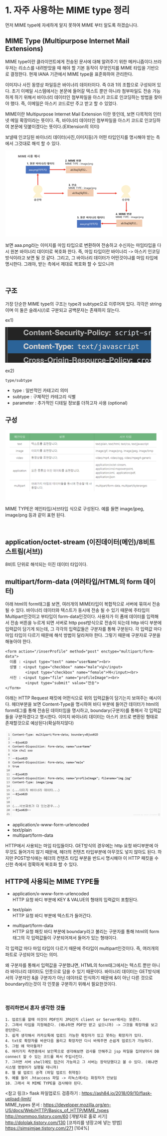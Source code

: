 
# 1. 자주 사용하는 MIME type 정리

먼저 MIME type에 자세하게 알지 못하여 MIME 부터 알도록 하겠습니다.


## MIME Type (Multipurpose Internet Mail Extensions)

MIME type이란 클라이언트에게 전송된 문서에 대해 알려주기 위한 메커니즘이다.브라우저는 리소스를 내려받았을 때 해야 할 기본 동작이 무엇인지를 MIME 타입을 기반으로 결정한다.
현재 IANA 기관에서 MIME type을 표준화하여 관리한다.
<br>

이미지나 사진 동영상 파일등은 바이너리 데이터이다. 즉 0과 1의 조합으로 구성되어 있다. 초기 이메일 시스템에서는 본문에 들어갈 텍스트 뿐만 아니라 첨부파일도 전송 가능하게 하기 위해서 바이너리 데이터인 첨부파일을 아스키 코드로 인코딩하는 방법을 찾아야 했다. 즉, 이메일은 아스키 코드로만 주고 받고 할 수 있었다.

MIME이란 Multipurpose Internet Mail Extension 이란 뜻인데, 보면 다목적의 인터넷 메일 확장이라는 뜻이다. 즉, 바이너리 데이터인 첨부파일을 아스키 코드로 인코딩하여 본문에 덧붙이겠다는 뜻이다.(EXtension의 의미)

보낼때 인코딩된 바이너리 데이터(사진,이미지등)가 어떤 타입인지를 명시해야 받는 측에서 그것대로 해석 할 수 있다.


![main_img1](./img/main_img1.png)

보면 aaa.png라는 이미지를 마임 타입으로 변환하여 전송하고 수신자는 마임타입을 다시 원본 바이너리 데이터로 복호화 한다. 즉, 마임 타입이란 바이너리 -> 아스키 인코딩 방식이라고 보면 될 것 같다. 그리고, 그 바이너리 데이터가 어떤것이냐를 마임 타입에 명시한다. 그래야, 받는 측에서 제대로 복호화 할 수 있으니까



<br>

## 구조

가장 단순한 MIME type의 구조는 type과 subtype으로 이루어져 있다.
각각은 string이며 이 둘은 슬래시(/)로 구분되고 공백문자는 존재하지 않는다.

ex1)

![main_img](./img/main_img.png)

ex2)

~~~
type/subtype
~~~

   - type : 일반적인 카테고리 의미
   - subtype : 구체적인 카테고리 식별
   - parameter : 추가적인 디테일 정보를 더하고자 사용 (optional)


## 구성

![main_img2](./img/main_img2.png)


MIME TYPE은 메인타입/서브타입 식으로 구성된다. 예를 들면 image/jpeg, image/png 등과 같이 표현 된다.

<br>

## application/octet-stream (이진데이터(메인)/8비트 스트림(서브))

8비트 단위로 해석되는 이진 데이터 타입이다.

## multipart/form-data (여러타입/HTML의 form 데이터)

아래 html의 form태그를 보면, 여러개의 MIME타입이 복합적으로 서버에 묶여서 전송 될 수 있다. 바이너리 데이터와 텍스트가 동시에 전송 될 수 있기 때문에 주타입이 Multipart인것이고 부타입이 form-data인것이다. 사용자가 이 폼에 데이터를 입력해서 전송 버튼을 누르게 되면 서버로 http post방식으로 전송이 되는데 http 바디 부분에 입력값이 담기게 되는데, 그 각각의 입력값들은 구분자를 통해 구분된다. 각 입력값 마다 마임 타입이 다르기 때문에 해석 방법이 달라져야 한다. 그렇기 때문에 구분자로 구분을 해놓아야 한다.


~~~
<form action="/inserProfile" method="post" enctype="multipart/form-data">
  이름 : <input type="text" name="userName"><br>
  성별 : <input type="checkbox" name="male">남</input>
         <input type="checkbox" name="female">여</input><br>
  사진 : <input type="file" name="profileImage"><br>
         <input type="submit" value="전송">
</form>
~~~

아래는 HTTP Request 패킷에 어떤식으로 위의 입력값들이 담기는지 보여주는 예시이다. 헤더부분을 보면 Content-Type을 명시하여 바디 부분에 들어간 데이터가 html의 form태그를 통해 전송된 데이터임을 명시하고, boundary(구분자)를 통해서 각 입력값들을 구분하겠다고 명시한다.
이미지 바이너리 데이터는 아스키 코드로 변환된 형태로 존재할것으로 예상된다(확실하지않다)

![main_img3](./img/main_img3.png)

   - application/x-www-form-urlencoded
   - text/plain
   - multipart/form-data
   
HTTP에서 사용되는 마임 타입들이다. GET방식의 경우에는 http 요청 바디부분에 아무것도 들어가지 않기 때문에, 헤더의 컨텐츠 타입부분에 아무것도 넣지 않아도 된다. 하지만 POST방식에는 헤더의 컨텐츠 타입 부분을 반드시 명시해야 이 HTTP 패킷을 수신한 측에서 정확하게 복호화 할 수 있다.


## HTTP에 사용되는 MIME TYPE들

   - application/x-www-form-urlencoded<br>
HTTP 요청 바디 부분에 KEY & VALUE의 형태의 입력값이 포함된다.

   - text/plain<br>
HTTP 요청 바디 부분에 텍스트가 들어간다.

   -  multipart/form-data<br>
HTTP 요청 패킷 바디 부분에 boundary라고 불리는 구분자를 통해 html의 form태그의 각 입력값들이 구분되어져서 들어가 있는 형태이다.

각 입력값 마다 마임 타입이 다르기 때문에 주타입이 multipart인것이다. 즉, 여러개의 파트로 구성되어 있다는 의미.

왜 구분자를 통해서 입력값을 구분했냐면, HTML의 form태그에서는 텍스트 뿐만 아니라 바이너리 데이터도 인풋으로 담을 수 있기 때문이다. 바이너리 데이터는 GET방식에서의 구분자인 &을 구분자가 아닌 데이터로 인식하기 때문에 &이 아닌 다른 것으로 boundary라는것이 각 인풋을 구분하기 위해서 필요한것이다.

<br>


### 정리하면서 혼자 생각한 것들
~~~
1. 업로드를 할때 이것이 PDF인지 JPG인지 client or Server에서는 모른다.
2. 그래서 타입을 지정해준다. (왜냐하면 PDF만 받고 싶으니까) -> 그것을 확장자를 보고 판단한다.
3. 쉽게 생각해서 카카오톡에 업로드 가능한 확장자가 있고 못하는 확장자가 있다.
4. txt로 확장자를 바꾼다음 올리고 확장자만 다시 바꿔주면 손쉽게 업로드가 가능하다.
5. 그럼 왜 막아둘까?
6. 여러가지 측면중에서 보안쪽으로 생각해보면 검사를 안해주고 jsp 파일을 집어넣어서 DB connect 할 수 있는 코드를 짜서 주입시킨다.
7. 그러면 서버 shell에도 접근이 가능하고 그 서버는 장악당했다고 볼 수 있다. (왜냐면 시스템 명령어가 실행될 테니까)
8. 웹 쉘 업로드 공격 (파일 업로드 취약점)
9. 예를 들어 .htaccess 파일 -> 리눅스에서는 화장자가 안보임
10. 그래서 꼭 MIME TYPE을 검사해야 된다.
~~~






<참고 링크>
flask 파일업로드 검증하기 : https://ash84.io/2018/09/10/flask-upload-limit/
<br>MIME_types 문서 : https://developer.mozilla.org/en-US/docs/Web/HTTP/Basics_of_HTTP/MIME_types
<br>http://mommoo.tistory.com/60 [개발자로 홀로 서기]
<br>http://dololak.tistory.com/130 [코끼리를 냉장고에 넣는 방법]
 <br>https://simsimjae.tistory.com/271 [104%]